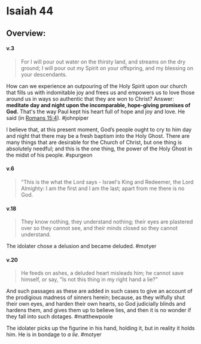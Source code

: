# Isaiah 44

## Overview:



#### v.3
>For I will pour out water on the thirsty land, and streams on the dry ground; I will pour out my Spirit on your offspring, and my blessing on your descendants.

How can we experience an outpouring of the Holy Spirit upon our church that fills us with indomitable joy and frees us and empowers us to love those around us in ways so authentic that they are won to Christ? Answer: **meditate day and night upon the incomparable, hope-giving promises of God.** That's the way Paul kept his heart full of hope and joy and love. He said (in [Romans 15:4](Romans15.md#v.4)).
#johnpiper

I believe that, at this present moment, God’s people ought to cry to him day and night that there may be a fresh baptism into the Holy Ghost. There are many things that are desirable for the Church of Christ, but one thing is absolutely needful; and this is the one thing, the power of the Holy Ghost in the midst of his people.
#spurgeon 

#### v.6
>"This is the what the Lord says - Israel's King and Redeemer, the Lord Almighty: I am the first and I am the last; apart from me there is no God.

#### v.18
>They know nothing, they understand nothing; their eyes are plastered over so they cannot see, and their minds closed so they cannot understand.

The idolater chose a delusion and became deluded.
#motyer

#### v.20
>He feeds on ashes, a deluded heart misleads him; he cannot save himself, or say, "Is not this thing in my right hand a lie?"

And such passages as these are added in such cases to give an account of the prodigious madness of sinners herein; because, as they wilfully shut their own eyes, and harden their own hearts, so God judicially blinds and hardens them, and gives them up to believe lies, and then it is no wonder if they fall into such dotages.
#matthewpoole 

The idolater picks up the figurine in his hand, holding it, but in reality it holds him. He is in bondage to _a lie_.
#motyer 